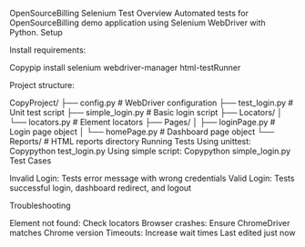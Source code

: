 OpenSourceBilling Selenium Test
Overview
Automated tests for OpenSourceBilling demo application using Selenium WebDriver with Python.
Setup

Install requirements:

Copypip install selenium webdriver-manager html-testRunner

Project structure:

CopyProject/
├── config.py                 # WebDriver configuration
├── test_login.py             # Unit test script
├── simple_login.py           # Basic login script
├── Locators/
│   └── locators.py           # Element locators
├── Pages/
│   ├── loginPage.py          # Login page object
│   └── homePage.py           # Dashboard page object
└── Reports/                  # HTML reports directory
Running Tests
Using unittest:
Copypython test_login.py
Using simple script:
Copypython simple_login.py
Test Cases

Invalid Login: Tests error message with wrong credentials
Valid Login: Tests successful login, dashboard redirect, and logout

Troubleshooting

Element not found: Check locators
Browser crashes: Ensure ChromeDriver matches Chrome version
Timeouts: Increase wait times
Last edited just now
